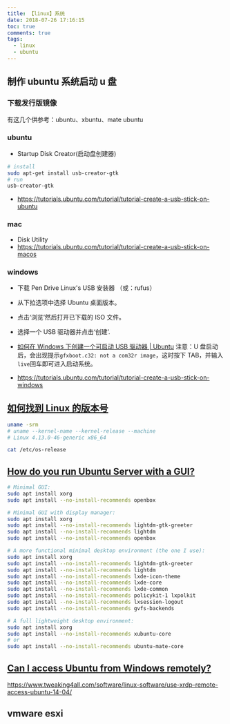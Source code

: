 ```yaml
---
title: 【linux】系统
date: 2018-07-26 17:16:15
toc: true
comments: true
tags:
  - linux
  - ubuntu
---
```


## 制作 ubuntu 系统启动 u 盘

### 下载发行版镜像

有这几个供参考：ubuntu、xbuntu、mate ubuntu

### ubuntu

- Startup Disk Creator(启动盘创建器)

```sh
# install
sudo apt-get install usb-creator-gtk
# run
usb-creator-gtk
```

- https://tutorials.ubuntu.com/tutorial/tutorial-create-a-usb-stick-on-ubuntu

### mac

- Disk Utility
- https://tutorials.ubuntu.com/tutorial/tutorial-create-a-usb-stick-on-macos

### windows

- 下载 Pen Drive Linux's USB 安装器 （或：rufus）
- 从下拉选项中选择 Ubuntu 桌面版本。
- 点击‘浏览’然后打开已下载的 ISO 文件。
- 选择一个 USB 驱动器并点击‘创建’.

- [如何在 Windows 下创建一个可启动 USB 驱动器 | Ubuntu](http://www.ubuntu.org.cn/download/desktop/create-a-usb-stick-on-windows)
  注意：U 盘启动后，会出现提示`gfxboot.c32: not a com32r image`，这时按下 TAB，并输入`live`回车即可进入启动系统。
- https://tutorials.ubuntu.com/tutorial/tutorial-create-a-usb-stick-on-windows

## [如何找到 Linux 的版本号](https://linux.cn/article-9760-1.html)

```sh
uname -srm
# uname --kernel-name --kernel-release --machine
# Linux 4.13.0-46-generic x86_64
```

```sh
cat /etc/os-release
```

## [How do you run Ubuntu Server with a GUI?](https://askubuntu.com/questions/53822/how-do-you-run-ubuntu-server-with-a-gui)

```sh
# Minimal GUI:
sudo apt install xorg
sudo apt install --no-install-recommends openbox

# Minimal GUI with display manager:
sudo apt install xorg
sudo apt install --no-install-recommends lightdm-gtk-greeter
sudo apt install --no-install-recommends lightdm
sudo apt install --no-install-recommends openbox

# A more functional minimal desktop environment (the one I use):
sudo apt install xorg
sudo apt install --no-install-recommends lightdm-gtk-greeter
sudo apt install --no-install-recommends lightdm
sudo apt install --no-install-recommends lxde-icon-theme
sudo apt install --no-install-recommends lxde-core
sudo apt install --no-install-recommends lxde-common
sudo apt install --no-install-recommends policykit-1 lxpolkit
sudo apt install --no-install-recommends lxsession-logout
sudo apt install --no-install-recommends gvfs-backends

# A full lightweight desktop environment:
sudo apt install xorg
sudo apt install --no-install-recommends xubuntu-core
# or
sudo apt install --no-install-recommends ubuntu-mate-core
```

## [Can I access Ubuntu from Windows remotely?](https://askubuntu.com/questions/592537/can-i-access-ubuntu-from-windows-remotely)

https://www.tweaking4all.com/software/linux-software/use-xrdp-remote-access-ubuntu-14-04/

## vmware esxi
